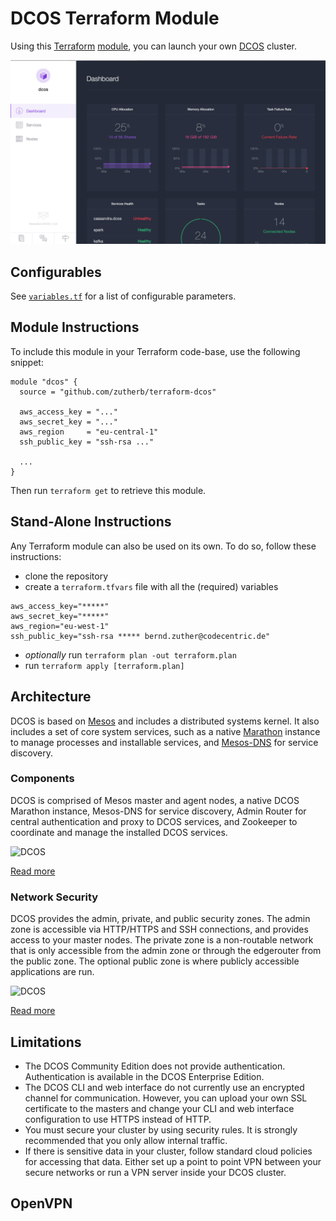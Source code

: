 # DCOS Terraform Module

Using this [Terraform][] [module][], you can launch your own [DCOS][] cluster.

![DCOS](/doc/images/dcos.png)

## Configurables

See [`variables.tf`](variables.tf) for a list of configurable parameters.

[Terraform]: https://www.terraform.io
[module]: https://www.terraform.io/docs/modules/index.html
[DCOS]: https://mesosphere.com/learn/

## Module Instructions

To include this module in your Terraform code-base, use the following snippet:

```hcl
module "dcos" {
  source = "github.com/zutherb/terraform-dcos"

  aws_access_key = "..."
  aws_secret_key = "..."
  aws_region     = "eu-central-1"
  ssh_public_key = "ssh-rsa ..."

  ...
}
```

Then run `terraform get` to retrieve this module.

## Stand-Alone Instructions

Any Terraform module can also be used on its own. To do so, follow these
instructions:

* clone the repository
* create a `terraform.tfvars` file with all the (required) variables
```vim
aws_access_key="*****"
aws_secret_key="*****"
aws_region="eu-west-1"
ssh_public_key="ssh-rsa ***** bernd.zuther@codecentric.de"
```
* *optionally* run `terraform plan -out terraform.plan`
* run `terraform apply [terraform.plan]`

## Architecture

DCOS is based on [Mesos](http://mesos.apache.org/) and includes a distributed systems kernel. It also includes a set 
of core system services, such as a native [Marathon](https://mesosphere.github.io/marathon/) instance to manage processes 
and installable services, and [Mesos-DNS](https://github.com/mesosphere/mesos-dns) for service discovery.

### Components

DCOS is comprised of Mesos master and agent nodes, a native DCOS Marathon instance, Mesos-DNS for service 
discovery, Admin Router for central authentication and proxy to DCOS services, and Zookeeper to coordinate and manage 
the installed DCOS services.

![DCOS](https://docs.mesosphere.com/wp-content/uploads/2015/12/Enterprise-Architecture-Diagram.png)

[Read more](https://docs.mesosphere.com/administration/dcosarchitecture/components/)

### Network Security

DCOS provides the admin, private, and public security zones. The admin zone is accessible via HTTP/HTTPS and SSH 
connections, and provides access to your master nodes. The private zone is a non-routable network that is only 
accessible from the admin zone or through the edgerouter from the public zone. The optional public zone is where 
publicly accessible applications are run. 

![DCOS](https://docs.mesosphere.com/wp-content/uploads/2015/12/security-zones-ce.jpg)

[Read more](https://docs.mesosphere.com/administration/dcosarchitecture/security/)

## Limitations

- The DCOS Community Edition does not provide authentication. Authentication is available in the DCOS Enterprise Edition.
- The DCOS CLI and web interface do not currently use an encrypted channel for communication. However, you can upload 
  your own SSL certificate to the masters and change your CLI and web interface configuration to use HTTPS instead of HTTP.
- You must secure your cluster by using security rules. It is strongly recommended that you only allow internal traffic.
- If there is sensitive data in your cluster, follow standard cloud policies for accessing that data. Either set up a 
  point to point VPN between your secure networks or run a VPN server inside your DCOS cluster.

## OpenVPN